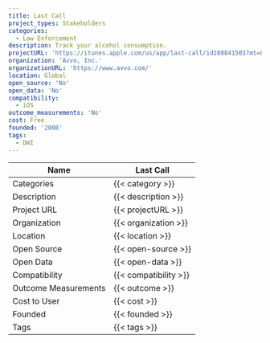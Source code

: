 ```yaml
---
title: Last Call
project_types: Stakeholders
categories:
  - Law Enforcement
description: Track your alcohol consumption.
projectURL: 'https://itunes.apple.com/us/app/last-call/id288841503?mt=8'
organization: 'Avvo, Inc.'
organizationURL: 'https://www.avvo.com/'
location: Global
open_source: 'No'
open_data: 'No'
compatibility:
  - iOS
outcome_measurements: 'No'
cost: Free
founded: '2008'
tags:
  - DWI
---
```

Name                    |  Last Call 
------------------------|----
Categories              | {{< category >}} 
Description             | {{< description >}} 
Project URL             | {{< projectURL >}} 
Organization            | {{< organization >}} 
Location                | {{< location >}} 
Open Source             | {{< open-source >}} 
Open Data               | {{< open-data >}} 
Compatibility           | {{< compatibility >}} 
Outcome Measurements    | {{< outcome >}} 
Cost to User            | {{< cost >}} 
Founded                 | {{< founded >}} 
Tags                    | {{< tags >}} 
